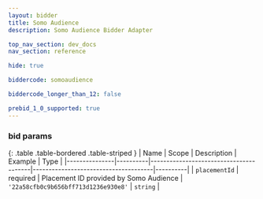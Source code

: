 ```yaml
---
layout: bidder
title: Somo Audience
description: Somo Audience Bidder Adapter

top_nav_section: dev_docs
nav_section: reference

hide: true

biddercode: somoaudience

biddercode_longer_than_12: false

prebid_1_0_supported: true
---
```



### bid params

{: .table .table-bordered .table-striped }
| Name          | Scope    | Description                            | Example                              | Type     |
|---------------|----------|----------------------------------------|--------------------------------------|----------|
| `placementId` | required | Placement ID provided by Somo Audience | `'22a58cfb0c9b656bff713d1236e930e8'` | `string` |
